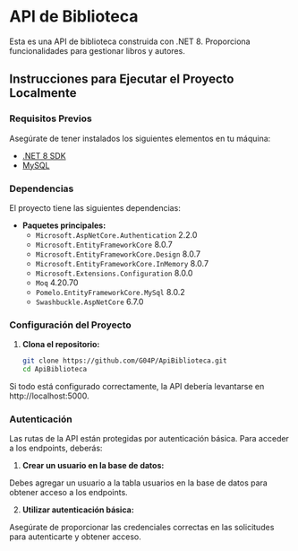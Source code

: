 # API de Biblioteca

Esta es una API de biblioteca construida con .NET 8. Proporciona funcionalidades para gestionar libros y autores.

## Instrucciones para Ejecutar el Proyecto Localmente

### Requisitos Previos

Asegúrate de tener instalados los siguientes elementos en tu máquina:

- [.NET 8 SDK](https://dotnet.microsoft.com/download/dotnet/8.0)
- [MySQL](https://dev.mysql.com/downloads/installer/)

### Dependencias

El proyecto tiene las siguientes dependencias:

- **Paquetes principales:**
  - `Microsoft.AspNetCore.Authentication` 2.2.0
  - `Microsoft.EntityFrameworkCore` 8.0.7
  - `Microsoft.EntityFrameworkCore.Design` 8.0.7
  - `Microsoft.EntityFrameworkCore.InMemory` 8.0.7
  - `Microsoft.Extensions.Configuration` 8.0.0
  - `Moq` 4.20.70
  - `Pomelo.EntityFrameworkCore.MySql` 8.0.2
  - `Swashbuckle.AspNetCore` 6.7.0

### Configuración del Proyecto

1. **Clona el repositorio:**

   ```bash
   git clone https://github.com/G04P/ApiBiblioteca.git
   cd ApiBiblioteca
Si todo está configurado correctamente, la API debería levantarse en http://localhost:5000.

### Autenticación
Las rutas de la API están protegidas por autenticación básica. Para acceder a los endpoints, deberás:

1. **Crear un usuario en la base de datos:**

Debes agregar un usuario a la tabla usuarios en la base de datos para obtener acceso a los endpoints.

2. **Utilizar autenticación básica:**

Asegúrate de proporcionar las credenciales correctas en las solicitudes para autenticarte y obtener acceso. 
